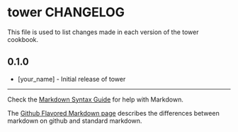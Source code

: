 # tower CHANGELOG

This file is used to list changes made in each version of the tower cookbook.

## 0.1.0
- [your_name] - Initial release of tower

- - -
Check the [Markdown Syntax Guide](http://daringfireball.net/projects/markdown/syntax) for help with Markdown.

The [Github Flavored Markdown page](http://github.github.com/github-flavored-markdown/) describes the differences between markdown on github and standard markdown.

